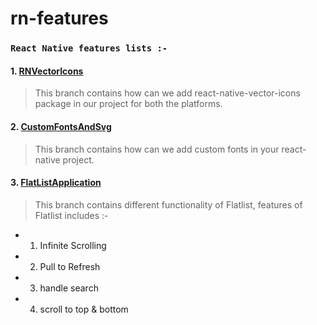 # rn-features

### `React Native features lists :-`

#### 1. [RNVectorIcons](https://github.com/arupgorai/rn-features/tree/RNVectorIcons)

> This branch contains how can we add react-native-vector-icons package in our project for both the platforms.

#### 2. [CustomFontsAndSvg](https://github.com/arupgorai/rn-features/tree/CustomFontsAndSvg)

> This branch contains how can we add custom fonts in your react-native project.

#### 3. [FlatListApplication](https://github.com/arupgorai/rn-features/tree/FlatlistApplication)

> This branch contains different functionality of Flatlist, features of Flatlist includes :-

- 1. Infinite Scrolling
- 2. Pull to Refresh
- 3. handle search
- 4. scroll to top & bottom
